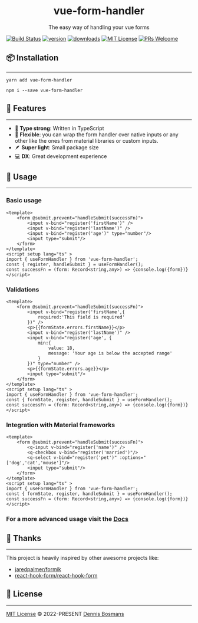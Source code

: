 
<div align="center">
	<h1>vue-form-handler</h1>

The easy way of handling your vue forms
</div>

[![Build Status](https://github.com/mattphillips/deep-object-diff/actions/workflows/ci.yaml/badge.svg)](https://github.com/dbssman/vue-form-handler/actions/workflows/node.js.yml)
[![version](https://img.shields.io/npm/v/deep-object-diff.svg?style=flat-square)](https://www.npmjs.com/package/deep-object-diff)
[![downloads](https://img.shields.io/npm/dm/deep-object-diff.svg?style=flat-square)](http://npm-stat.com/charts.html?package=deep-object-diff&from=2016-11-23)
[![MIT License](https://img.shields.io/npm/l/deep-object-diff.svg?style=flat-square)](https://github.com/dbssman/vue-form-handler/blob/master/License.md)
[![PRs Welcome](https://img.shields.io/badge/PRs-welcome-brightgreen.svg?style=flat-square)](http://makeapullrequest.com)

## 📦 Installation
---
``` yarn add vue-form-handler ```

``` npm i --save vue-form-handler ```

## 🚀 Features
---
- 💪 **Type strong**: Written in TypeScript
- 🔩 **Flexible**: you can wrap the form handler over native inputs or any other like the ones from material libraries or custom inputs.
- 🪶 **Super light**: Small package size
- 💻 **DX**: Great development experience

## 🦄 Usage
---
### Basic usage

```vue
<template>
	<form @submit.prevent="handleSubmit(successFn)">
		<input v-bind="register('firstName')" />
		<input v-bind="register('lastName')" />
		<input v-bind="register('age')" type="number"/>
		<input type="submit"/>
	</form>
</template>
<script setup lang="ts" >
import { useFormHandler } from 'vue-form-handler';
const { register, handleSubmit } = useFormHandler();
const successFn = (form: Record<string,any>) => {console.log({form})}
</script>
```

### Validations

```vue
<template>
	<form @submit.prevent="handleSubmit(successFn)">
		<input v-bind="register('firstName',{
			required:'This field is required'
		})" />
		<p>{{formState.errors.firstName}}</p>
		<input v-bind="register('lastName')" />
		<input v-bind="register('age', {
			min:{
				value: 18,
				message: 'Your age is below the accepted range'
			}
		})" type="number" />
		<p>{{formState.errors.age}}</p>
		<input type="submit"/>
	</form>
</template>
<script setup lang="ts" >
import { useFormHandler } from 'vue-form-handler';
const { formState, register, handleSubmit } = useFormHandler();
const successFn = (form: Record<string,any>) => {console.log({form})}
</script>
```

### Integration with Material frameworks

```vue
<template>
	<form @submit.prevent="handleSubmit(successFn)">
		<q-input v-bind="register('name')" />
		<q-checkbox v-bind="register('married')"/>
		<q-select v-bind="register('pet')" :options="['dog','cat','mouse']"/>
		<input type="submit"/>
	</form>
</template>
<script setup lang="ts" >
import { useFormHandler } from 'vue-form-handler';
const { formState, register, handleSubmit } = useFormHandler();
const successFn = (form: Record<string,any>) => {console.log({form})}
</script>
```

### For a more advanced usage visit the [Docs](https://vue-form-handler.com)

## 💜 Thanks
---
This project is heavily inspired by other awesome projects like:
- [jaredpalmer/formik](https://github.com/jaredpalmer/formik)
- [react-hook-form/react-hook-form](https://github.com/react-hook-form/react-hook-form)

## 📄 License
---
[MIT License](https://github.com/dbssman/vue-form-handler/blob/master/License.md) © 2022-PRESENT [Dennis Bosmans](https://github.com/dbssman)
